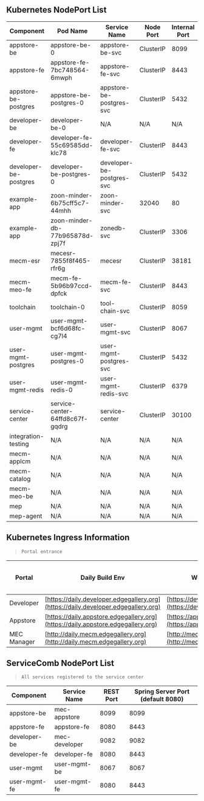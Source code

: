 Kubernetes NodePort List
-------------------------

| **Component** | **Pod Name** | **Service Name** | **Node Port** | **Internal Port** |
| --- | --- | --- | --- | --- |
| appstore-be | appstore-be-0 | appstore-be-svc | ClusterIP| 8099 |
| appstore-fe | appstore-fe-7bc748564-6mwph   | appstore-fe-svc | ClusterIP| 8443|
| appstore-be-postgres | appstore-be-postgres-0 | appstore-be-postgres-svc | ClusterIP | 5432 |
| developer-be | developer-be-0 | N/A| N/A | N/A |
| developer-fe | developer-fe-55c69585dd-klc78 | developer-fe-svc | ClusterIP| 8443|
| developer-be-postgres | developer-be-postgres-0 | developer-be-postgres-svc | ClusterIP | 5432 |
| example-app | zoon-minder-6b75cff5c7-44mhh  | zoon-minder-svc  | 32040 | 80 |
| example-app | zoon-minder-db-77b965878d-zpj7f  | zonedb-svc  | ClusterIP| 3306|
| mecm-esr | mecesr-7855f8f465-rfr6g  | mecesr | ClusterIP| 38181|
| mecm-meo-fe |  mecm-fe-5b96b97ccd-dpfck | mecm-fe-svc   | ClusterIP  | 8443  |
| toolchain | toolchain-0 | tool-chain-svc | ClusterIP  | 8059 |
| user-mgmt | user-mgmt-bcf6d68fc-cg7l4  | user-mgmt-svc | ClusterIP | 8067 |
| user-mgmt-postgres | user-mgmt-postgres-0 | user-mgmt-postgres-svc | ClusterIP | 5432 |
| user-mgmt-redis | user-mgmt-redis-0 | user-mgmt-redis-svc | ClusterIP | 6379 |
| service-center | service-center-64ffd8c67f-gqdrg| service-center | ClusterIP | 30100 |
| integration-testing | N/A  | N/A  | N/A  | N/A  |
| mecm-applcm |  N/A  | N/A  | N/A  | N/A  |
| mecm-catalog |  N/A  | N/A  | N/A  | N/A  |
| mecm-meo-be |  N/A  | N/A  | N/A  | N/A  |
| mep | N/A  | N/A  | N/A  | N/A  |
| mep-agent | N/A  | N/A  | N/A  | N/A  |


Kubernetes Ingress Information
-------------------------------

> `Portal entrance`

| **Portal** | **Daily Build Env** | **Weekly Build Env** | **Server Port (default 8080)** |
| --- | --- | --- | --- |
| Developer | [https://daily.developer.edgegallery.org](https://daily.developer.edgegallery.org) | [https://developer.edgegallery.org](https://developer.edgegallery.org) | 8080 |
| Appstore | [https://daily.appstore.edgegallery.org](https://daily.appstore.edgegallery.org) | [https://appstore.edgegallery.org](https://appstore.edgegallery.org) | 8080 |
| MEC Manager | [http://daily.mecm.edgegallery.org](http://daily.mecm.edgegallery.org) | [http://mecm.edgegallery.org](http://mecm.edgegallery.org) | 8080 |

ServiceComb NodePort List
--------------------------

> `All services registered to the service center`

| **Component** | **Service Name** | **REST Port** | **Spring Server Port (default 8080)** |
| --- | --- | --- | --- |
| appstore-be | mec-appstore | 8099 | 8099 |
| appstore-fe | appstore-fe | 8080 | 8443|
| developer-be | mec-developer | 9082| 9082 |
| developer-fe | developer-fe | 8080 | 8443|user-mgmt-fe
| user-mgmt | user-mgmt-be | 8067 | 8067 |
| user-mgmt-fe | user-mgmt-fe | 8080 | 8443|